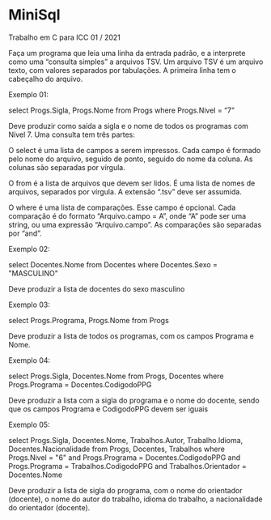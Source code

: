 # MiniSql
Trabalho em C para ICC 01 / 2021

Faça um programa que leia uma linha da entrada padrão, e a interprete como uma “consulta simples” a arquivos TSV. Um arquivo TSV é um arquivo texto, com valores separados por tabulações. A primeira linha tem o cabeçalho do arquivo.


Exemplo 01:

select Progs.Sigla, Progs.Nome from Progs where Progs.Nivel = “7”

Deve produzir como saída a sigla e o nome de todos os programas com Nível 7. Uma consulta tem três partes:

O select é uma lista de campos a serem impressos. Cada campo é formado pelo nome do arquivo, seguido de ponto, seguido do nome da coluna. As colunas são separadas por vírgula.

O from é a lista de arquivos que devem ser lidos. É uma lista de nomes de arquivos, separados por vírgula. A extensão “.tsv” deve ser assumida.

O where é uma lista de comparações. Esse campo é opcional. Cada comparação é do formato “Arquivo.campo = A”, onde “A” pode ser uma string, ou uma expressão “Arquivo.campo”. As comparações são separadas por “and”.


Exemplo 02:

select Docentes.Nome from Docentes where Docentes.Sexo = "MASCULINO"


Deve produzir a lista de docentes do sexo masculino


Exemplo 03:

select Progs.Programa, Progs.Nome from Progs


Deve produzir a lista de todos os programas, com os campos Programa e Nome.


Exemplo 04:

select Progs.Sigla, Docentes.Nome from Progs, Docentes where Progs.Programa = Docentes.CodigodoPPG


Deve produzir a lista com a sigla do programa e o nome do docente, sendo que os campos Programa e CodigodoPPG devem ser iguais


Exemplo 05:

select Progs.Sigla, Docentes.Nome, Trabalhos.Autor, Trabalho.Idioma, Docentes.Nacionalidade from Progs, Docentes, Trabalhos where Progs.Nivel = "6" and Progs.Programa = Docentes.CodigodoPPG and Progs.Programa = Trabalhos.CodigodoPPG and Trabalhos.Orientador = Docentes.Nome


Deve produzir a lista de sigla do programa, com o nome do orientador (docente), o nome do autor do trabalho, idioma do trabalho, a nacionalidade do orientador (docente).
